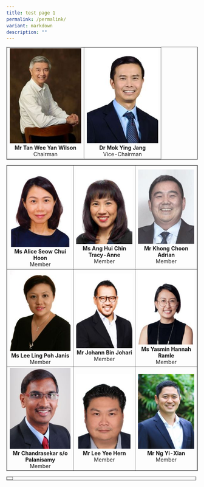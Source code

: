```yaml
---
title: test page 1
permalink: /permalink/
variant: markdown
description: ""
---
```

<table border="1">
      <tbody><tr>
        <td style="text-align: center; width:188px; height:250px;"><img src="/images/bod_wilson2.jpg"><br><b>Mr Tan Wee Yan Wilson</b><br>Chairman</td>
        <td style="text-align: center; width:188px; height:250px;"><img src="/images/bod_dr_mok2.jpg"><br><b>Dr Mok Ying Jang</b><br>Vice-Chairman</td>
      </tr>
	</tbody></table>
		
<table border="1">
      <tbody><tr>
        <td style="text-align: center; vertical-align: middle;"><img src="/images/bod_alice2.jpg"><br><b>Ms Alice Seow Chui Hoon</b><br>Member</td>
        <td style="text-align: center; vertical-align: middle;"><img src="/images/bod_tracy2.jpg"><br><b>Ms Ang Hui Chin Tracy-Anne</b><br>Member</td>
				<td style="text-align: center; vertical-align: middle;"><img src="/images/bod_adrian2.jpg"><br><b>Mr Khong Choon Adrian</b><br>Member</td>
      </tr>
			<tr>
        <td style="text-align: center; vertical-align: middle;"><img src="/images/bod_janis2.jpg"><br><b>Ms Lee Ling Poh Janis</b><br>Member</td>
        <td style="text-align: center; vertical-align: middle;"><img src="/images/bod_johann2.jpg"><br><b>Mr Johann Bin Johari</b><br>Member</td>
				<td style="text-align: center; vertical-align: middle;"><img src="/images/bod_yasmin2.jpg"><br><b>Ms Yasmin Hannah Ramle</b><br>Member</td>
      </tr>
	      <tr>
        <td style="text-align: center; width:188px; height:250px;"><img src="/images/bod_chandrasekar2.jpg"><br><b>Mr Chandrasekar s/o Palanisamy</b><br>Member</td>
        <td style="text-align: center; width:188px; height:250px;"><img src="/images/bod_lee_yee_hern2.jpg"><br><b>Mr Lee Yee Hern</b><br>Member</td>
				<td style="text-align: center; width:188px; height:250px;"><img src="/images/bod_ng_yi_xian2.jpg"><br><b>Mr Ng Yi-Xian</b><br>Member</td>
      </tr>
    </tbody></table>
<table style="width: 500px; text-align: center;" cellspacing="1" cellpadding="1" border="1">
	<tbody>
		<tr>
			<td>
		</td></tr></tbody></table>